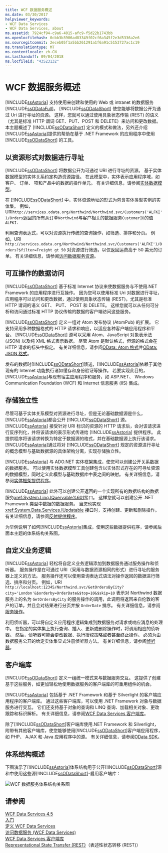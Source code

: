 ```yaml
---
title: WCF 数据服务概述
ms.date: 03/30/2017
helpviewer_keywords:
- WCF Data Services
- WCF Data Services, about
ms.assetid: 7924cf94-c9a6-4015-afc9-f5d22b1743bb
ms.openlocfilehash: 0cbb3b3906ad83349f02cf6a345f2e3d5336a2e6
ms.sourcegitcommit: 2eceb05f1a5bb261291a1f6a91c5153727ac1c19
ms.translationtype: MT
ms.contentlocale: zh-CN
ms.lasthandoff: 09/04/2018
ms.locfileid: "43523132"
---
```

# <a name="wcf-data-services-overview"></a>WCF 数据服务概述
[!INCLUDE[ssAstoria](../../../../includes/ssastoria-md.md)] 支持使用来创建和使用的 Web 或 intranet 的数据服务[!INCLUDE[ssODataFull](../../../../includes/ssodatafull-md.md)]。 [!INCLUDE[ssODataShort](../../../../includes/ssodatashort-md.md)] 使您能够将数据公开为通过 Uri 进行寻址的资源。 这样，您就可以通过使用具象状态传输 (REST) 的语义（尤其是标准 HTTP 谓词 GET、PUT、POST 和 DELETE）来访问和更改数据。 本主题概述了 [!INCLUDE[ssODataShort](../../../../includes/ssodatashort-md.md)] 定义的模式和做法，另外还介绍 [!INCLUDE[ssAstoria](../../../../includes/ssastoria-md.md)]提供的帮助在基于 .NET Framework 的应用程序中使用 [!INCLUDE[ssODataShort](../../../../includes/ssodatashort-md.md)] 的工具。  
  
## <a name="address-data-as-resources"></a>以资源形式对数据进行寻址  
 [!INCLUDE[ssODataShort](../../../../includes/ssodatashort-md.md)] 将数据公开为可通过 URI 进行寻址的资源。 基于实体数据模型的实体关系约定构造资源路径。 在此模型中，实体表示应用程序域，如客户、 订单、 项和产品中的数据的操作单元。 有关详细信息，请参阅[实体数据模型](../../../../docs/framework/data/adonet/entity-data-model.md)。  
  
 在 [!INCLUDE[ssODataShort](../../../../includes/ssodatashort-md.md)] 中，实体资源地址的形式为包含实体类型实例的实体集。 例如，URI`http://services.odata.org/Northwind/Northwind.svc/Customers('ALFKI')/Orders`返回的所有从订单`Northwind`与客户相关的数据服务`CustomerID`的值 `ALFKI.`  
  
 利用查询表达式，可以对资源执行传统的查询操作，如筛选、排序和分页。 例如，URI `http://services.odata.org/Northwind/Northwind.svc/Customers('ALFKI')/Orders?$filter=Freight gt 50` 对资源进行筛选，以仅返回运费高于 50 美元的订单。 有关详细信息，请参阅[访问数据服务资源](../../../../docs/framework/data/wcf/accessing-data-service-resources-wcf-data-services.md)。  
  
## <a name="interoperable-data-access"></a>可互操作的数据访问  
 [!INCLUDE[ssODataShort](../../../../includes/ssodatashort-md.md)] 基于标准 Internet 协议来使数据服务与不使用.NET Framework 的应用程序进行互操作。 因为您可以使用标准 Uri 对数据进行寻址，应用程序可以访问和更改数据，通过使用具象状态传输 (REST)，尤其是标准 HTTP 谓词的语义 GET、 PUT、 POST 和 DELETE。 这样您就可以从任何可分析和访问通过标准 HTTP 协议传输的数据的客户端访问这些服务。  
  
 [!INCLUDE[ssODataShort](../../../../includes/ssodatashort-md.md)] 定义一组对 Atom 发布协议 (AtomPub) 的扩展。 它支持采用多种数据格式的 HTTP 请求和响应，以适应各种客户端应用程序和平台。 [!INCLUDE[ssODataShort](../../../../includes/ssodatashort-md.md)] 源可以采用 Atom、JavaScript 对象表示法 (JSON) 以及纯 XML 格式表示数据。 尽管 Atom 是默认格式，但源的格式会在 HTTP 请求的标头中指定。 有关详细信息，请参阅[OData: Atom 格式](https://go.microsoft.com/fwlink/?LinkID=185794)并[OData: JSON 格式](https://go.microsoft.com/fwlink/?LinkID=185795)。  
  
 发布的数据时[!INCLUDE[ssODataShort](../../../../includes/ssodatashort-md.md)]馈送，[!INCLUDE[ssAstoria](../../../../includes/ssastoria-md.md)]依赖于其他现有的 Internet 功能执行诸如缓存和身份验证等操作。 若要实现此目的，[!INCLUDE[ssAstoria](../../../../includes/ssastoria-md.md)]与现有宿主应用程序和服务，如 ASP.NET、 Windows Communication Foundation (WCF) 和 Internet 信息服务 (IIS) 集成。  
  
## <a name="storage-independence"></a>存储独立性  
 尽管可基于实体关系模型对资源进行寻址，但是无论基础数据源是什么，[!INCLUDE[ssAstoria](../../../../includes/ssastoria-md.md)]都会公开 [!INCLUDE[ssODataShort](../../../../includes/ssodatashort-md.md)] 源。 [!INCLUDE[ssAstoria](../../../../includes/ssastoria-md.md)] 接受针对 URI 标识的资源的 HTTP 请求后，会对该请求进行反序列化，并将该请求的表示形式传递给 [!INCLUDE[ssAstoria](../../../../includes/ssastoria-md.md)] 提供程序。 此提供程序将该请求转换为特定于数据源的格式，并在基础数据源上执行该请求。 [!INCLUDE[ssAstoria](../../../../includes/ssastoria-md.md)]通过将对 [!INCLUDE[ssODataShort](../../../../includes/ssodatashort-md.md)] 规定的资源进行寻址的概念模型与基础数据源的具体架构分离，实现存储独立性。  
  
 [!INCLUDE[ssAstoria](../../../../includes/ssastoria-md.md)] 与 ADO.NET 实体框架集成，使您可以创建公开关系数据的数据服务。 可以使用实体数据模型工具创建包含以实体形式存在的可寻址资源的数据模型，同时定义此模型与基础数据库中表之间的映射。 有关详细信息，请参阅[实体框架提供程序](../../../../docs/framework/data/wcf/entity-framework-provider-wcf-data-services.md)。  
  
 [!INCLUDE[ssAstoria](../../../../includes/ssastoria-md.md)] 此外可以创建公开返回的一个实现所有的数据结构的数据服务<xref:System.Linq.IQueryable%601>接口。 这样您就可以创建公开 .NET Framework 类型中数据的数据服务。 当您也实现 <xref:System.Data.Services.IUpdatable> 接口时，支持创建、更新和删除操作。 有关详细信息，请参阅[反射提供程序](../../../../docs/framework/data/wcf/reflection-provider-wcf-data-services.md)。  
  
 为举例说明了如何[!INCLUDE[ssAstoria](../../../../includes/ssastoria-md.md)]集成，使用这些数据提供程序，请参阅后面本主题的体系结构关系图。  
  
## <a name="custom-business-logic"></a>自定义业务逻辑  
 [!INCLUDE[ssAstoria](../../../../includes/ssastoria-md.md)] 轻松将自定义业务逻辑添加到数据服务通过服务操作和侦听器。 服务操作是在可通过 URI（采用与数据资源相同的形式）进行寻址的服务器上定义的方法。 服务操作还可以使用查询表达式语法对操作返回的数据进行筛选、排序和分页。 例如，URI `http://localhost:12345/Northwind.svc/GetOrdersByCity?city='London'&$orderby=OrderDate&$top=10&$skip=10` 表示对 Northwind 数据服务上的名为 `GetOrdersByCity` 的服务操作的调用，此调用将返回来自伦敦的客户的订单，并且会对结果进行分页并按 `OrderDate` 排序。 有关详细信息，请参阅[服务操作](../../../../docs/framework/data/wcf/service-operations-wcf-data-services.md)。  
  
 利用侦听器，可以将自定义应用程序逻辑集成到数据服务对请求或响应消息的处理中。 在指定的实体集上执行查询、插入、更新或删除操作时，将调用相应的侦听器。 然后，侦听器可能会更改数据、执行授权策略或者甚至终止操作。 必须为由数据服务公开的给定实体集显式注册侦听器方法。 有关详细信息，请参阅[侦听器](../../../../docs/framework/data/wcf/interceptors-wcf-data-services.md)。  
  
## <a name="client-libraries"></a>客户端库  
 [!INCLUDE[ssODataShort](../../../../includes/ssodatashort-md.md)] 定义一组统一模式来与数据服务交互。 这提供了创建基于这些服务，如更加轻松地使用数据服务的客户端库的可重用组件的机会。  
  
 [!INCLUDE[ssAstoria](../../../../includes/ssastoria-md.md)] 包括基于 .NET Framework 和基于 Silverlight 的客户端应用程序的客户端库。 通过这些客户端库，可以使用 .NET Framework 对象与数据服务进行交互。 它们还支持基于对象的查询和 LINQ 查询、加载相关对象、更改跟踪和标识解析。 有关详细信息，请参阅[WCF Data Services 客户端库](../../../../docs/framework/data/wcf/wcf-data-services-client-library.md)。  
  
 除了[!INCLUDE[ssODataShort](../../../../includes/ssodatashort-md.md)]客户端库使用.NET Framework 和 Silverlight，附带有其他客户端库，使您能够使用[!INCLUDE[ssODataShort](../../../../includes/ssodatashort-md.md)]客户端应用程序，如 PHP、 AJAX 和 Java 应用程序中的源。 有关详细信息，请参阅[OData SDK](https://go.microsoft.com/fwlink/?LinkID=185796)。  
  
## <a name="architecture-overview"></a>体系结构概述  
 下图演示了[!INCLUDE[ssAstoria](../../../../includes/ssastoria-md.md)]体系结构用于公开[!INCLUDE[ssODataShort](../../../../includes/ssodatashort-md.md)]源和中使用这些源[!INCLUDE[ssODataShort](../../../../includes/ssodatashort-md.md)]-启用客户端库：  
  
 ![WCF 数据服务体系结构关系图](../../../../docs/framework/data/wcf/media/astoriaservicearch.gif "AstoriaServiceArch")  
  
## <a name="see-also"></a>请参阅  
 [WCF Data Services 4.5](../../../../docs/framework/data/wcf/index.md)  
 [入门](../../../../docs/framework/data/wcf/getting-started-with-wcf-data-services.md)  
 [定义 WCF Data Services](../../../../docs/framework/data/wcf/defining-wcf-data-services.md)  
 [访问数据服务 (WCF Data Services)](https://msdn.microsoft.com/library/1e54a2b9-2ec6-4002-b8f8-c1d8df37c350)  
 [WCF Data Services 客户端库](../../../../docs/framework/data/wcf/wcf-data-services-client-library.md)  
 [Representational State Transfer (REST)](https://go.microsoft.com/fwlink/?LinkId=113919)（表述性状态转移 (REST)）
